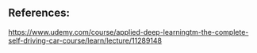 ## References:

https://www.udemy.com/course/applied-deep-learningtm-the-complete-self-driving-car-course/learn/lecture/11289148